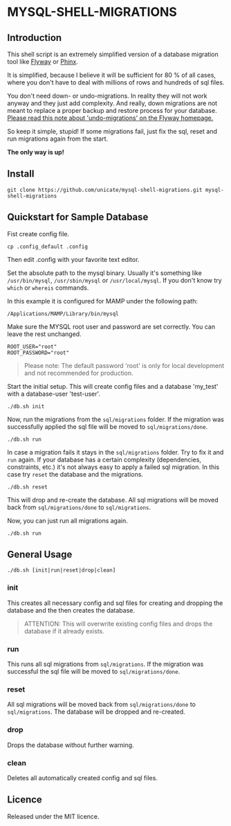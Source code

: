 # MYSQL-SHELL-MIGRATIONS

## Introduction

This shell script is an extremely simplified version of a database migration tool 
like [Flyway](https://flywaydb.org/) or [Phinx](https://phinx.org/).

It is simplified, because I believe it will be sufficient for 80 % of all cases, where you don't have 
to deal with millions of rows and hundreds of sql files.

You don't need down- or undo-migrations. In reality they will not work anyway and they just add complexity.
And really, down migrations are not meant to replace a proper backup and restore process for your database.
[Please read this note about 'undo-migrations' on the Flyway homepage.](https://flywaydb.org/documentation/concepts/migrations#undo-migrations)

So keep it simple, stupid! If some migrations fail, just fix the sql, reset and run migrations again from the start.

**The only way is up!**


## Install

    git clone https://github.com/unicate/mysql-shell-migrations.git mysql-shell-migrations

## Quickstart for Sample Database
Fist create config file.

    cp .config_default .config 

Then edit .config with your favorite text editor.

Set the absolute path to the mysql binary. Usually it's something like `/usr/bin/mysql`, `/usr/sbin/mysql` or `/usr/local/mysql`.
If you don't know try `which` or `whereis` commands.

In this example it is configured for MAMP under the following path:

    /Applications/MAMP/Library/bin/mysql

Make sure the MYSQL root user and password are set correctly. You can leave the rest unchanged.
    
    ROOT_USER="root"
    ROOT_PASSWORD="root"

> Please note: The default password 'root' is only for local development 
> and not recommended for production.

Start the initial setup. This will create config files and a database 'my_test' with a database-user 'test-user'.

    ./db.sh init

Now, run the migrations from the `sql/migrations` folder. If the migration was successfully applied the sql file will
be moved to `sql/migrations/done`.
    
    ./db.sh run

In case a migration fails it stays in the `sql/migrations` folder. Try to fix it and `run` again.
If your database has a certain complexity (dependencies, constraints, etc.) it's not always
easy to apply a failed sql migration. In this case try `reset` the database and the migrations.

    ./db.sh reset

This will drop and re-create the database. All sql migrations will be moved back from
`sql/migrations/done` to `sql/migrations`.

Now, you can just run all migrations again.

    ./db.sh run


## General Usage

    ./db.sh [init|run|reset|drop|clean]

### init
This creates all necessary config and sql files for creating and dropping the database and the then
creates the database.

> ATTENTION: This will overwrite existing config files and drops the database if it already exists.


### run
This runs all sql migrations from `sql/migrations`. If the migration was successful the sql file will
be moved to `sql/migrations/done`.

### reset
All sql migrations will be moved back from `sql/migrations/done` to `sql/migrations`. The database will be dropped and re-created.

### drop
Drops the database without further warning.

### clean
Deletes all automatically created config and sql files.


## Licence
Released under the MIT licence.
